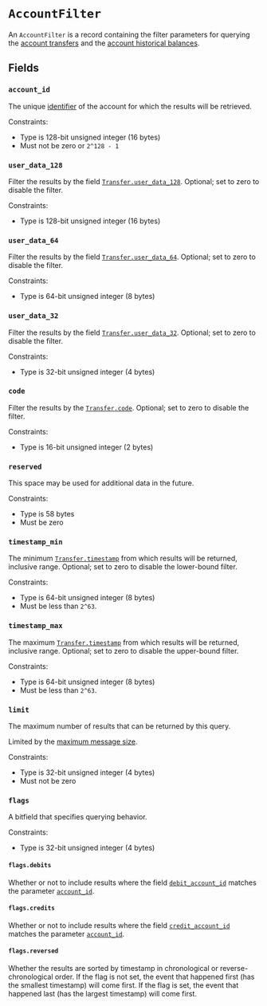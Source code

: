 # `AccountFilter`

An `AccountFilter` is a record containing the filter parameters for querying
the [account transfers](./requests/get_account_transfers.md)
and the [account historical balances](./requests/get_account_balances.md).

## Fields

### `account_id`

The unique [identifier](account.md#id) of the account for which the results will be retrieved.

Constraints:

- Type is 128-bit unsigned integer (16 bytes)
- Must not be zero or `2^128 - 1`

### `user_data_128`

Filter the results by the field [`Transfer.user_data_128`](transfer.md#user_data_128).
Optional; set to zero to disable the filter.

Constraints:

- Type is 128-bit unsigned integer (16 bytes)

### `user_data_64`

Filter the results by the field [`Transfer.user_data_64`](transfer.md#user_data_64).
Optional; set to zero to disable the filter.

Constraints:

- Type is 64-bit unsigned integer (8 bytes)

### `user_data_32`

Filter the results by the field [`Transfer.user_data_32`](transfer.md#user_data_32).
Optional; set to zero to disable the filter.

Constraints:

- Type is 32-bit unsigned integer (4 bytes)

### `code`

Filter the results by the [`Transfer.code`](transfer.md#code).
Optional; set to zero to disable the filter.

Constraints:

- Type is 16-bit unsigned integer (2 bytes)

### `reserved`

This space may be used for additional data in the future.

Constraints:

- Type is 58 bytes
- Must be zero

### `timestamp_min`

The minimum [`Transfer.timestamp`](transfer.md#timestamp) from which results will be returned, inclusive range.
Optional; set to zero to disable the lower-bound filter.

Constraints:

- Type is 64-bit unsigned integer (8 bytes)
- Must be less than `2^63`.

### `timestamp_max`

The maximum [`Transfer.timestamp`](transfer.md#timestamp) from which results will be returned, inclusive range.
Optional; set to zero to disable the upper-bound filter.

Constraints:

- Type is 64-bit unsigned integer (8 bytes)
- Must be less than `2^63`.

### `limit`

The maximum number of results that can be returned by this query.

Limited by the [maximum message size](./requests/README.md#batching-events).

Constraints:

- Type is 32-bit unsigned integer (4 bytes)
- Must not be zero

### `flags`

A bitfield that specifies querying behavior.

Constraints:

- Type is 32-bit unsigned integer (4 bytes)

#### `flags.debits`

Whether or not to include results where the field [`debit_account_id`](transfer.md#debit_account_id)
matches the parameter [`account_id`](#account_id).

#### `flags.credits`

Whether or not to include results where the field [`credit_account_id`](transfer.md#credit_account_id)
matches the parameter [`account_id`](#account_id).

#### `flags.reversed`

Whether the results are sorted by timestamp in chronological or reverse-chronological order. If the
flag is not set, the event that happened first (has the smallest timestamp) will come first. If the
flag is set, the event that happened last (has the largest timestamp) will come first.
